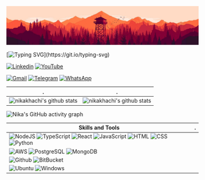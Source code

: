 ![](./header.jpg)

[![Typing SVG](https://readme-typing-svg.herokuapp.com?color=%2336BCF7&center=true&vCenter=true&width=600&lines=Hi+there,+I+am+Nika+Khachiashvili;+Welcome+to+My+Profile!;)](https://git.io/typing-svg)


[![Linkedin](https://img.shields.io/badge/LinkedIn-0077B5?style=for-the-badge&logo=linkedin&logoColor=white)](https://www.linkedin.com/in/nika-khachiashvili/)
[![YouTube](https://img.shields.io/badge/YouTube-FF0000?style=for-the-badge&logo=youtube&logoColor=white)](https://www.youtube.com/channel/UCQNtmfoYbn5AsfOvlz9hNTg)


[![Gmail](https://img.shields.io/badge/Gmail-D14836?style=for-the-badge&logo=gmail&logoColor=white)](mailto:n.khachiashvili@gmail.com)
[![Telegram](https://img.shields.io/badge/Telegram-2CA5E0?style=for-the-badge&logo=telegram&logoColor=white)](https://t.me/nikakhachi)
[![WhatsApp](https://img.shields.io/badge/WhatsApp-25D366?style=for-the-badge&logo=whatsapp&logoColor=white)](https://wa.me/+995598949440)

 . | .
--- | --- 
![nikakhachi's github stats](https://github-readme-stats.vercel.app/api?username=nikakhachi&show_icons=true&theme=radical&include_all_commits=true) | ![nikakhachi's github stats](https://github-readme-stats.vercel.app/api/top-langs/?username=nikakhachi&theme=radical&layout=compact)

![Nika's GitHub activity graph](https://activity-graph.herokuapp.com/graph?username=nikakhachi&hide_border=true&theme=redical)

<!-- Skills and Tools -->
Skills and Tools | .
--- | ---
 | ![NodeJS](https://img.shields.io/badge/Node.js-43853D?style=for-the-badge&logo=node.js&logoColor=white) ![TypeScript](https://img.shields.io/badge/TypeScript-007ACC?style=for-the-badge&logo=typescript&logoColor=white) ![React](https://img.shields.io/badge/React-20232A?style=for-the-badge&logo=react&logoColor=61DAFB) ![JavaScript](https://img.shields.io/badge/JavaScript-F7DF1E?style=for-the-badge&logo=javascript&logoColor=black)  ![HTML](https://img.shields.io/badge/HTML5-E34F26?style=for-the-badge&logo=html5&logoColor=white) ![CSS](https://img.shields.io/badge/CSS3-1572B6?style=for-the-badge&logo=css3&logoColor=white) ![Python](https://img.shields.io/badge/Python-14354C?style=for-the-badge&logo=python&logoColor=white)
 | ![AWS](https://img.shields.io/badge/Amazon_AWS-232F3E?style=for-the-badge&logo=amazon-aws&logoColor=white) ![PostgreSQL](https://img.shields.io/badge/PostgreSQL-316192?style=for-the-badge&logo=postgresql&logoColor=white) ![MongoDB](https://img.shields.io/badge/MongoDB-4EA94B?style=for-the-badge&logo=mongodb&logoColor=white)
 | ![Github](https://img.shields.io/badge/GitHub-100000?style=for-the-badge&logo=github&logoColor=white) ![BitBucket](https://img.shields.io/badge/Bitbucket-330F63?style=for-the-badge&logo=bitbucket&logoColor=white)
 | ![Ubuntu](https://img.shields.io/badge/Ubuntu-E95420?style=for-the-badge&logo=ubuntu&logoColor=white) ![Windows](https://img.shields.io/badge/Windows-0078D6?style=for-the-badge&logo=windows&logoColor=white)
  
